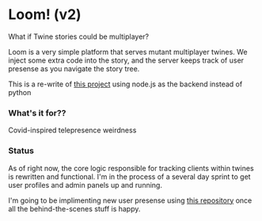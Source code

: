 Loom! (v2)
==========

What if Twine stories could be multiplayer?

Loom is a very simple platform that serves mutant multiplayer twines.
We inject some extra code into the story, and the server keeps track of user presense as you navigate the story tree.

This is a re-write of [this project](https://github.com/pgulley/loom) using node.js as the backend instead of python


### What's it for??
Covid-inspired telepresence weirdness


### Status 
As of right now, the core logic responsible for tracking clients within twines is rewritten and functional.
I'm in the process of a several day sprint to get user profiles and admin panels up and running.

I'm going to be implimenting new user presense using [this repository](https://github.com/pgulley/svg_wiggles) once all the behind-the-scenes stuff is happy. 



